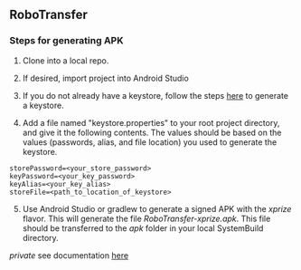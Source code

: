 ## RoboTransfer

### Steps for generating APK

1. Clone into a local repo.
2. If desired, import project into Android Studio

3. If you do not already have a keystore, follow the steps [here](https://stackoverflow.com/questions/3997748/how-can-i-create-a-keystore) to generate a keystore.

4. Add a file named "keystore.properties" to your root project directory, and give it the following contents. The values should be based on the values (passwords, alias, and file location) you used to generate the keystore.
```
storePassword=<your_store_password>
keyPassword=<your_key_password>
keyAlias=<your_key_alias>
storeFile=<path_to_location_of_keystore>
```

5. Use Android Studio or gradlew to generate a signed APK with the *xprize* flavor. This will generate the file *RoboTransfer-xprize.apk*. This file should be transferred to the *apk* folder in your local SystemBuild directory.



*private* see documentation [here](https://docs.google.com/document/d/1t3cLAXfo6T8Rw-G8SCvToC8Di2TR6O1z7mYXxCj71fc/edit#heading=h.2y6rwsquwh24)
